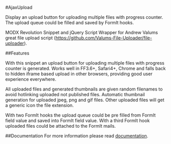#AjaxUpload

Display an upload button for uploading multiple files with progress counter. The
upload queue could be filled and saved by FormIt hooks.

MODX Revolution Snippet and jQuery Script Wrapper for Andrew Valums great file
upload script (https://github.com/Valums-File-Uploader/file-uploader).

##Features

With this snippet an upload button for uploading multiple files with
progress counter is generated. Works well in FF3.6+, Safari4+, Chrome and falls
back to hidden iframe based upload in other browsers, providing good user
experience everywhere.

All uploaded files and generated thumbnails are given random filenames to avoid
hotlinking uploaded not published files. Automatic thumbnail generation for
uploaded jpeg, png and gif files. Other uploaded files will get a generic icon
the file extension.

With two FormIt hooks the upload queue could be pre filled from FormIt field
value and saved into FormIt field value. With a third FormIt hook uploaded
files could be attached to the FormIt mails.

##Documentation
For more information please read [documentation](http://jako.github.io/AjaxUpload/).
